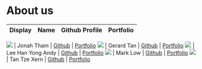 # About us

Display | Name | Github Profile | Portfolio 
--------|:----:|:--------------:|:---------:

![](https://via.placeholder.com/100.png?text=Photo) | Jonah Tham | [Github](https://github.com/jonahtwl) | [Portfolio](docs/team/johndoe.md)
![](https://via.placeholder.com/100.png?text=Photo) | Gerard Tan | [Github](https://github.com/gerardtwk) | [Portfolio](docs/team/johndoe.md)
![](https://via.placeholder.com/100.png?text=Photo) | Lee Han Yong Andy | [Github](https://github.com/LeeHanYongAndy) | [Portfolio](docs/team/johndoe.md)
![](https://via.placeholder.com/100.png?text=Photo) | Mark Low | [Github](https://github.com/marklowsk) | [Portfolio](docs/team/johndoe.md)
![](https://via.placeholder.com/100.png?text=Photo) | Tan Tze Xern | [Github](https://github.com/tzexern/) | [Portfolio](docs/team/johndoe.md)

